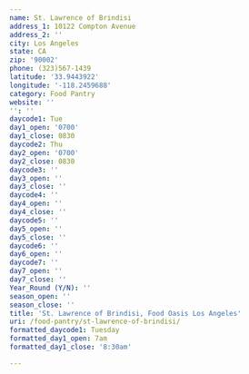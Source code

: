 ```yaml
---
name: St. Lawrence of Brindisi
address_1: 10122 Compton Avenue
address_2: ''
city: Los Angeles
state: CA
zip: '90002'
phone: (323)567-1439
latitude: '33.9443922'
longitude: '-118.2459688'
category: Food Pantry
website: ''
'': ''
daycode1: Tue
day1_open: '0700'
day1_close: 0830
daycode2: Thu
day2_open: '0700'
day2_close: 0830
daycode3: ''
day3_open: ''
day3_close: ''
daycode4: ''
day4_open: ''
day4_close: ''
daycode5: ''
day5_open: ''
day5_close: ''
daycode6: ''
day6_open: ''
daycode7: ''
day7_open: ''
day7_close: ''
Year_Round (Y/N): ''
season_open: ''
season_close: ''
title: 'St. Lawrence of Brindisi, Food Oasis Los Angeles'
uri: /food-pantry/st-lawrence-of-brindisi/
formatted_daycode1: Tuesday
formatted_day1_open: 7am
formatted_day1_close: '8:30am'

---
```

